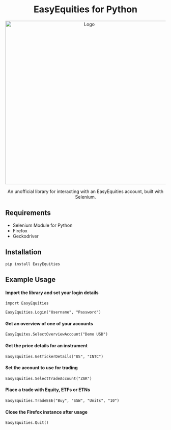 <h1 align="center">EasyEquities for Python</h1>

<p align="center">
  <img width="512" src="https://github.com/lohanjs/images/blob/main/EasyEquities.png?raw=true" alt="Logo">
</p>

<p align="center">An unofficial library for interacting with an EasyEquities account, built with Selenium.</p>

## Requirements
- Selenium Module for Python
- Firefox
- Geckodriver

## Installation
```
pip install EasyEquities
```

## Example Usage
#### Import the library and set your login details
```
import EasyEquities

EasyEquities.Login("Username", "Password")
```
#### Get an overview of one of your accounts
```
EasyEquites.SelectOverviewAccount("Demo USD")
```
#### Get the price details for an instrument
```
EasyEquities.GetTickerDetails("US", "INTC")
```
#### Set the account to use for trading
```
EasyEquities.SelectTradeAccount("ZAR")
```
#### Place a trade with Equity, ETFs or ETNs
```
EasyEquities.TradeEEE("Buy", "SSW", "Units", "10")
```
#### Close the Firefox instance after usage
```
EasyEquities.Quit()
```
